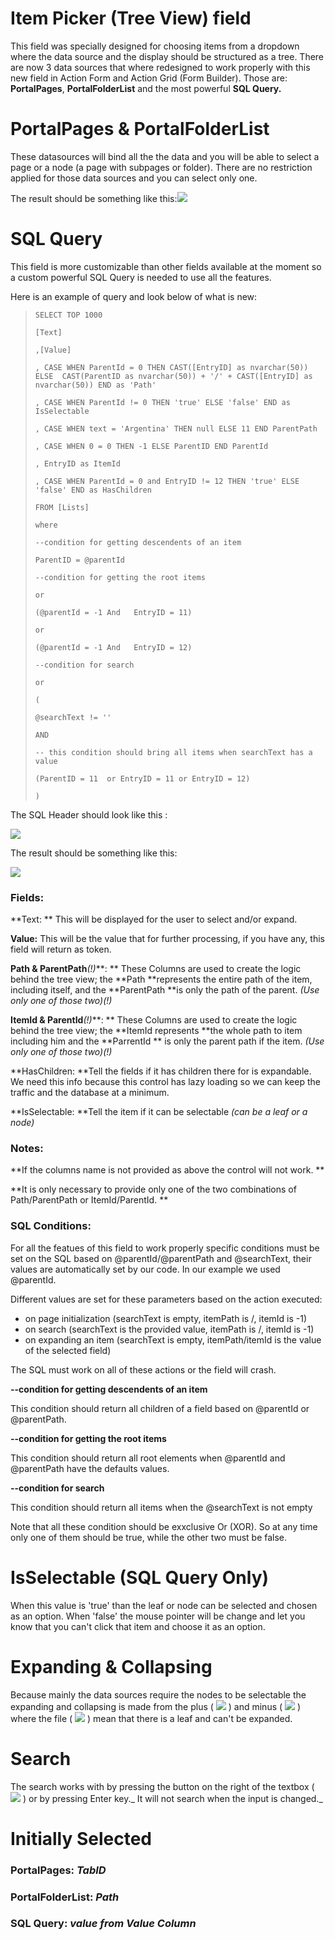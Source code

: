 # Item Picker \(Tree View\) field

This field was specially designed for choosing items from a dropdown where the data source and the display should be structured as a tree. There are now 3 data sources that where redesigned to work properly with this new field in Action Form and Action Grid \(Form Builder\). Those are: **PortalPages**, **PortalFolderList** and the most powerful **SQL Query.**

# PortalPages & PortalFolderList

These datasources will bind all the the data and you will be able to select a page or a node \(a page with subpages or folder\). There are no restriction applied for those data sources and you can select only one.

The result should be something like this:![](https://s3.amazonaws.com/static.dnnsharp.com/documentation/2017/07/chrome_2017-07-10_17-37-01.png)

# SQL Query

This field is more customizable than other fields available at the moment so a custom powerful SQL Query is needed to use all the features.

Here is an example of  query and look below of what is new:

> `SELECT TOP 1000`
>
> `[Text]`
>
> `,[Value]`
>
> `, CASE WHEN ParentId = 0 THEN CAST([EntryID] as nvarchar(50)) ELSE  CAST(ParentID as nvarchar(50)) + '/' + CAST([EntryID] as nvarchar(50)) END as 'Path'`
>
> `, CASE WHEN ParentId != 0 THEN 'true' ELSE 'false' END as IsSelectable`
>
> `, CASE WHEN text = 'Argentina' THEN null ELSE 11 END ParentPath`
>
> `, CASE WHEN 0 = 0 THEN -1 ELSE ParentID END ParentId`
>
> `, EntryID as ItemId`
>
> `, CASE WHEN ParentId = 0 and EntryID != 12 THEN 'true' ELSE 'false' END as HasChildren`
>
> `FROM [Lists]`
>
> `where`
>
> `--condition for getting descendents of an item`
>
> `ParentID = @parentId`
>
> `--condition for getting the root items`
>
> `or`
>
> `(@parentId = -1 And   EntryID = 11)`
>
> `or`
>
> `(@parentId = -1 And   EntryID = 12)`
>
> `--condition for search`
>
> `or`
>
> `(`
>
> `@searchText != ''`
>
> `AND`
>
> `-- this condition should bring all items when searchText has a value`
>
> `(ParentID = 11  or EntryID = 11 or EntryID = 12)`
>
> `)`

The SQL Header should look like this :

![](https://s3.amazonaws.com/static.dnnsharp.com/documentation/2017/07/chrome_2017-07-10_17-37-55.png)

The result should be something like this:

![](https://s3.amazonaws.com/static.dnnsharp.com/documentation/2017/07/chrome_2017-07-10_17-38-22.png)

### Fields:

**Text: ** This will be displayed for the user to select and/or expand.

**Value:** This will be the value that for further processing, if you have any, this field will return as token.

**Path & ParentPath**_\(!\)_**: ** These Columns are used to create the logic behind the tree view; the **Path **represents the entire path of the item, including itself, and the **ParentPath **is only the path of the parent. _\(Use only one of those two\)\(!\)_

**ItemId & ParentId**_\(!\)_**: ** These Columns are used to create the logic behind the tree view; the **ItemId represents **the whole path to item including him and the **ParrentId ** is only the parent path if the item. _\(Use only one of those two\)\(!\)_

**HasChildren: **Tell the fields if it has children there for is expandable. We need this info because this control has lazy loading so we can keep the traffic and the database at a minimum.

**IsSelectable: **Tell the item if it can be selectable _\(can be a leaf or a node\)_

### Notes:

**If the columns name is not provided as above the control will not work. **

**It is only necessary to provide only one of the two combinations of Path/ParentPath or ItemId/ParentId. **

### SQL Conditions:

For all the featues of this field to work properly specific conditions must be set on the SQL based on @parentId/@parentPath and @searchText, their values are automatically set by our code. In our example we used @parentId.

Different values are set for these parameters based on the action executed:

* on page initialization \(searchText is empty, itemPath is /, itemId is -1\)
* on search \(searchText is the provided value, itemPath is /, itemId is -1\)
* on expanding an item \(searchText is empty, itemPath/itemId is the value of the selected field\)

The SQL must work on all of these actions or the field will crash.

**--condition for getting descendents of an item**

This condition should return all children of a field based on @parentId or @parentPath.

**--condition for getting the root items**

This condition should return all root elements when @parentId and @parentPath have the defaults values.

**--condition for search**

This condition should return all items when the @searchText is not empty

Note that all these condition should be exxclusive Or \(XOR\). So at any time only one of them should be true, while the other two must be false.

# IsSelectable \(SQL Query Only\)

When this value is 'true' than the leaf or node can be selected and chosen as an option. When 'false' the mouse pointer will be change and let you know that you can't click that item and choose it as an option.

# Expanding & Collapsing

Because mainly the data sources require the nodes to be selectable the expanding and collapsing is made from the plus \( ![](assets/folder-closed.png) \) and minus \( ![](assets/folder.png) \) where the file \( ![](assets/file.png) \) mean that there is a leaf and can't be expanded.

# Search

The search works with by pressing the button on the right of the textbox \( ![](assets/cfb6ed253e[1].png) \) or by pressing Enter key._ It will not search when the input is changed._

# Initially Selected

### PortalPages: _TabID_

### PortalFolderList: _Path_

### SQL Query: _value from Value Column_



